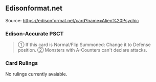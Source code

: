 
## Edisonformat.net

Source: https://edisonformat.net/card?name=Alien%20Psychic

### Edison-Accurate PSCT

> ① If this card is Normal/Flip Summoned: Change it to Defense position.
> ② Monsters with A-Counters can't declare attacks.

### Card Rulings

No rulings currently avaiable.
            